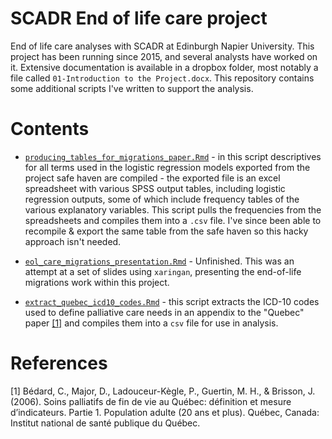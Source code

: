 # SCADR End of life care project

End of life care analyses with SCADR at Edinburgh Napier University. This project has been running since 2015, and several analysts have worked on it. Extensive documentation is available in a dropbox folder, most notably a file called `01-Introduction to the Project.docx`. This repository contains some additional scripts I've written to support the analysis.


# Contents

* [`producing_tables_for_migrations_paper.Rmd`](./producing_tables_for_migrations_paper.Rmd) - in this script descriptives for all terms used in the logistic regression models exported from the project safe haven are compiled - the exported file is an excel spreadsheet with various SPSS output tables, including logistic regression outputs, some of which include frequency tables of the various explanatory variables. This script pulls the frequencies from the spreadsheets and compiles them into a `.csv` file. I've since been able to recompile & export the same table from the safe haven so this hacky approach isn't needed.

* [`eol_care_migrations_presentation.Rmd`](./eol_care_migrations_presentation.Rmd) - Unfinished. This was an attempt at a set of slides using `xaringan`, presenting the end-of-life migrations work within this project.

* [`extract_quebec_icd10_codes.Rmd`](./extract_quebec_icd10_codes.Rmd) - this script extracts the ICD-10 codes used to define palliative care needs in an appendix to the "Quebec" paper [[1]](#1) and compiles them into a `csv` file for use in analysis.


# References

<a id="1">[1]</a>  Bédard, C., Major, D., Ladouceur-Kègle, P., Guertin, M. H., & Brisson, J. (2006). Soins palliatifs de fin de vie au Québec: définition et mesure d’indicateurs. Partie 1. Population adulte (20 ans et plus). Québec, Canada: Institut national de santé publique du Québec.